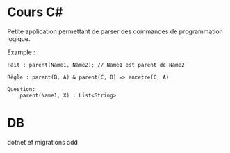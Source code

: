 # Cours C#

Petite application permettant de parser des commandes de programmation logique.

Example :
```
Fait : parent(Name1, Name2); // Name1 est parent de Name2

Règle : parent(B, A) & parent(C, B) => ancetre(C, A)

Question:
    parent(Name1, X) : List<String>

```

# DB

dotnet ef migrations add <init>
